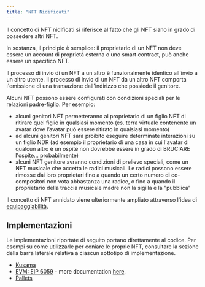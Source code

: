 ```yaml
---
title: "NFT Nidificati"
---
```


Il concetto di NFT nidificati si riferisce al fatto che gli NFT siano in grado di possedere altri NFT.

In sostanza, il principio è semplice: il proprietario di un NFT non deve essere un account di proprietà esterna o uno smart contract, può anche essere un specifico NFT.

Il processo di invio di un NFT a un altro è funzionalmente identico all'invio a un altro utente. Il processo di invio di un NFT da un altro NFT comporta l'emissione di una transazione dall'indirizzo che possiede il genitore.

Alcuni NFT possono essere configurati con condizioni speciali per le relazioni padre-figlio. Per esempio:

- alcuni genitori NFT permetteranno al proprietario di un figlio NFT di ritirare quel figlio in qualsiasi momento (es. terra virtuale contenente un avatar dove l’avatar può essere ritirato in qualsiasi momento)
- ad alcuni genitori NFT sarà proibito eseguire determinate interazioni su un figlio NDR (ad esempio il proprietario di una casa in cui l'avatar di qualcun altro è un ospite non dovrebbe essere in grado di BRUCIARE l'ospite... probabilmente)
- alcuni NFT genitore avranno condizioni di prelievo speciali, come un NFT musicale che accetta le radici musicali. Le radici possono essere rimosse dai loro proprietari fino a quando un certo numero di co-compositori non vota abbastanza una radice, o fino a quando il proprietario della traccia musicale madre non la sigilla e la "pubblica"

Il concetto di NFT annidato viene ulteriormente ampliato attraverso l'idea di [equipaggiabilità](/lego25-equippable).

## Implementazioni

Le implementazioni riportate di seguito portano direttamente al codice. Per esempi su come utilizzarle per coniare le proprie NFT, consultare la sezione della barra laterale relativa a ciascun sottotipo di implementazione.

- [Kusama](https://github.com/rmrk-team/rmrk-spec/blob/master/standards/rmrk2.0.0/entities/nft.md#children)
- [EVM: EIP 6059](https://eips.ethereum.org/EIPS/eip-6059) - more documentation [here](https://evm.rmrk.app/rmrk-legos-examples/nestable).
- [Pallets](https://github.com/rmrk-team/rmrk-substrate/blob/main/pallets/rmrk-core/src/lib.rs)